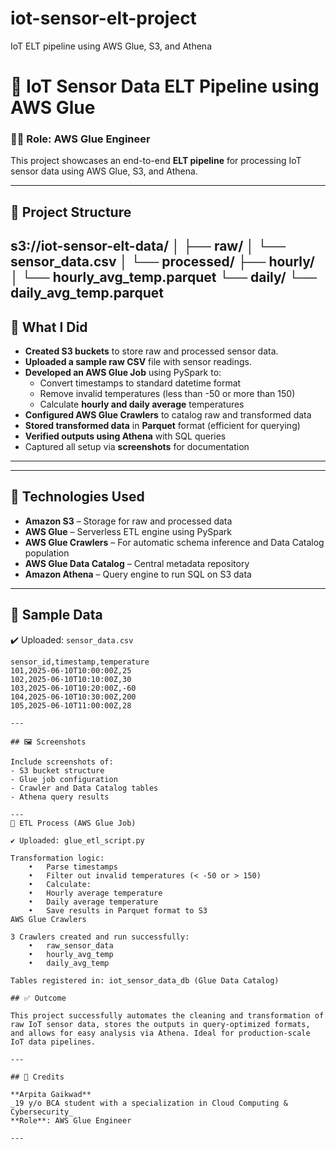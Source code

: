 # iot-sensor-elt-project
IoT ELT pipeline using AWS Glue, S3, and Athena
# 🚀 IoT Sensor Data ELT Pipeline using AWS Glue

### 👩‍💻 Role: AWS Glue Engineer  
This project showcases an end-to-end **ELT pipeline** for processing IoT sensor data using AWS Glue, S3, and Athena.

---

## 📁 Project Structure
s3://iot-sensor-elt-data/
│
├── raw/
│   └── sensor_data.csv
│
└── processed/
├── hourly/
│   └── hourly_avg_temp.parquet
└── daily/
└── daily_avg_temp.parquet
---

## 🔧 What I Did

- **Created S3 buckets** to store raw and processed sensor data.
- **Uploaded a sample raw CSV** file with sensor readings.
- **Developed an AWS Glue Job** using PySpark to:
  - Convert timestamps to standard datetime format
  - Remove invalid temperatures (less than -50 or more than 150)
  - Calculate **hourly and daily average** temperatures
- **Configured AWS Glue Crawlers** to catalog raw and transformed data
- **Stored transformed data** in **Parquet** format (efficient for querying)
- **Verified outputs using Athena** with SQL queries
- Captured all setup via **screenshots** for documentation

---

---

## 🧰 Technologies Used

- **Amazon S3** – Storage for raw and processed data  
- **AWS Glue** – Serverless ETL engine using PySpark  
- **AWS Glue Crawlers** – For automatic schema inference and Data Catalog population  
- **AWS Glue Data Catalog** – Central metadata repository  
- **Amazon Athena** – Query engine to run SQL on S3 data

---

## 🧪 Sample Data

✔️ Uploaded: `sensor_data.csv`

```csv
sensor_id,timestamp,temperature
101,2025-06-10T10:00:00Z,25
102,2025-06-10T10:10:00Z,30
103,2025-06-10T10:20:00Z,-60
104,2025-06-10T10:30:00Z,200
105,2025-06-10T11:00:00Z,28

---

## 🖼️ Screenshots

Include screenshots of:
- S3 bucket structure
- Glue job configuration
- Crawler and Data Catalog tables
- Athena query results

---
🔄 ETL Process (AWS Glue Job)

✔️ Uploaded: glue_etl_script.py

Transformation logic:
	•	Parse timestamps
	•	Filter out invalid temperatures (< -50 or > 150)
	•	Calculate:
	•	Hourly average temperature
	•	Daily average temperature
	•	Save results in Parquet format to S3
AWS Glue Crawlers

3 Crawlers created and run successfully:
	•	raw_sensor_data
	•	hourly_avg_temp
	•	daily_avg_temp

Tables registered in: iot_sensor_data_db (Glue Data Catalog)

## ✅ Outcome

This project successfully automates the cleaning and transformation of raw IoT sensor data, stores the outputs in query-optimized formats, and allows for easy analysis via Athena. Ideal for production-scale IoT data pipelines.

---

## 📌 Credits

**Arpita Gaikwad**  
_19 y/o BCA student with a specialization in Cloud Computing & Cybersecurity_  
**Role**: AWS Glue Engineer

---
